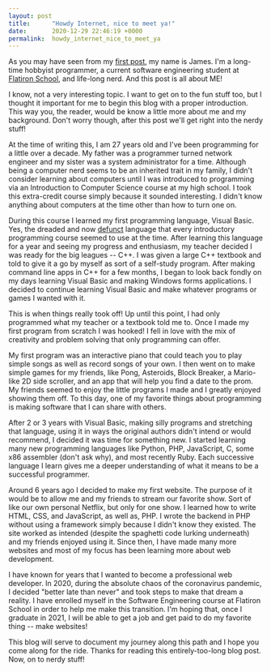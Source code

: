 ```yaml
---
layout: post
title:      "Howdy Internet, nice to meet ya!"
date:       2020-12-29 22:46:19 +0000
permalink:  howdy_internet_nice_to_meet_ya
---
```



As you may have seen from my [first post](https://jwdonovan.github.io/hello_world), my name is James. I'm a long-time hobbyist programmer, a current software engineering student at [Flatiron School](https://flatironschool.com/), and life-long nerd. And this post is all about ME!

I know, not a very interesting topic. I want to get on to the fun stuff too, but I thought it important for me to begin this blog with a proper introduction. This way you, the reader, would be know a little more about me and my background. Don't worry though, after this post we'll get right into the nerdy stuff!

At the time of writing this, I am 27 years old and I've been programming for a little over a decade. My father was a programmer turned network engineer and my sister was a system administrator for a time. Although being a computer nerd seems to be an inherited trait in my family, I didn't consider learning about computers until I was introduced to programming via an Introduction to Computer Science course at my high school. I took this extra-credit course simply because it sounded interesting. I didn't know anything about computers at the time other than how to turn one on.

During this course I learned my first programming language, Visual Basic. Yes, the dreaded and now [defunct](https://www.thurrott.com/dev/232268/microsoft-plots-the-end-of-visual-basic) language that every introductory programming course seemed to use at the time. After learning this language for a year and seeing my progress and enthusiasm, my teacher decided I was ready for the big leagues -- C++. I was given a large C++ textbook and told to give it a go by myself as sort of a self-study program. After making command line apps in C++ for a few months, I began to look back fondly on my days learning Visual Basic and making Windows forms applications. I decided to continue learning Visual Basic and make whatever programs or games I wanted with it.

This is when things really took off! Up until this point, I had only programmed what my teacher or a textbook told me to. Once I made my first program from scratch I was hooked! I fell in love with the mix of creativity and problem solving that only programming can offer.

My first program was an interactive piano that could teach you to play simple songs as well as record songs of your own. I then went on to make simple games for my friends, like Pong, Asteroids, Block Breaker, a Mario-like 2D side scroller, and an app that will help you find a date to the prom. My friends seemed to enjoy the little programs I made and I greatly enjoyed showing them off. To this day, one of my favorite things about programming is making software that I can share with others.

After 2 or 3 years with Visual Basic, making silly programs and stretching that language, using it in ways the original authors didn't intend or would recommend, I decided it was time for something new. I started learning many new programming languages like Python, PHP, JavaScript, C, some x86 assembler (don't ask why), and most recently Ruby. Each successive language I learn gives me a deeper understanding of what it means to be a successful programmer.

Around 6 years ago I decided to make my first website. The purpose of it would be to allow me and my friends to stream our favorite show. Sort of like our own personal Netflix, but only for one show. I learned how to write HTML, CSS, and JavaScript, as well as, PHP. I wrote the backend in PHP without using a framework simply because I didn't know they existed. The site worked as intended (despite the spaghetti code lurking underneath) and my friends enjoyed using it. Since then, I have made many more websites and most of my focus has been learning more about web development.

I have known for years that I wanted to become a professional web developer. In 2020, during the absolute chaos of the coronavirus pandemic, I decided "better late than never" and took steps to make that dream a reality. I have enrolled myself in the Software Engineering course at Flatiron School in order to help me make this transition. I'm hoping that, once I graduate in 2021, I will be able to get a job and get paid to do my favorite thing -- make websites!

This blog will serve to document my journey along this path and I hope you come along for the ride. Thanks for reading this entirely-too-long blog post. Now, on to nerdy stuff!
